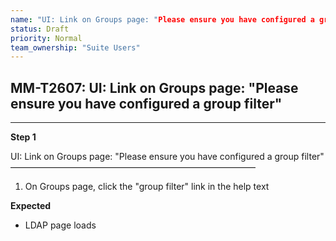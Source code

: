 ```yaml
---
name: "UI: Link on Groups page: "Please ensure you have configured a group filter""
status: Draft
priority: Normal
team_ownership: "Suite Users"
---
```


## MM-T2607: UI: Link on Groups page: "Please ensure you have configured a group filter"

---

**Step 1**

UI: Link on Groups page: "Please ensure you have configured a group filter"\
————————————————————————————

1. On Groups page, click the "group filter" link in the help text

**Expected**

- LDAP page loads
